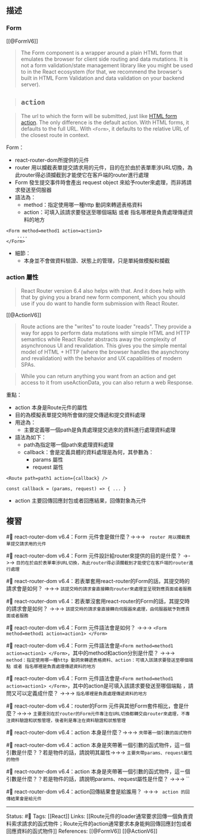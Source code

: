 ## 描述


### Form

[[@FormV6]]
> The Form component is a wrapper around a plain HTML form that emulates the browser for client side routing and data mutations. It is not a form validation/state management library like you might be used to in the React ecosystem (for that, we recommend the browser's built in HTML Form Validation and data validation on your backend server).


> ## `action`

> The url to which the form will be submitted, just like [HTML form action](https://developer.mozilla.org/en-US/docs/Web/HTML/Element/form#attr-action). The only difference is the default action. With HTML forms, it defaults to the full URL. With `<Form>`, it defaults to the relative URL of the closest route in context.

Form：
- react-router-dom所提供的元件
- router 用以攔截表單提交請求用的元件，目的在於由於表單牽涉URL切換，為此router得必須攔截到才能使它在客戶端的router進行處理
- Form 發生提交事件時會產出 request object 來給予router來處理，而非將請求發送至伺服器
- 語法為：
	- method：指定使用哪一種http 動詞來轉遞表格資料
	- action：可填入該請求要發送至哪個端點 或者 指名哪裡是負責處理傳遞資料的地方
```
<Form method=method1 action=action1>
	....
</Form>
```
- 細節：
	- 本身並不會做資料驗證、狀態上的管理，只是單純做模擬和攔截




### action 屬性


> React Router version 6.4 also helps with that. And it does help with that by giving you a brand new form component, which you should use if you do want to handle form submission with React Router.

[[@ActionV6]]
> Route actions are the "writes" to route loader "reads".  They provide a way for apps to perform data mutations with simple HTML and HTTP semantics while React Router abstracts away the complexity of asynchronous UI and revalidation. This gives you the simple mental model of HTML + HTTP (where the browser handles the asynchrony and revalidation) with the behavior and UX capabilities of modern SPAs.


> While you can return anything you want from an action and get access to it from useActionData, you can also return a web Response.

重點：
- action 本身是Route元件的屬性
- 目的為模擬表單提交時所會做的提交傳遞和提交資料處理
- 用途為：
	- 主要定義哪一個path是負責處理提交過來的資料進行處理資料處理
- 語法為如下：
	- path為指定哪一個path來處理資料處理
	- callback：會是定義具體的資料處理是為何，其參數為：
		- params 屬性
		- request 屬性
```
<Route path=path1 action={callback} />

const callback = (params, request) => { ... }
```
- action 主要回傳回應封包或者回應結果，回傳對象為元件


## 複習

#🧠 react-router-dom v6.4：Form 元件會是做什麼？->->-> ` router 用以攔截表單提交請求用的元件`
<!--SR:!2022-12-24,8,250-->

#🧠 react-router-dom v6.4：Form 元件設計給router來提供的目的是什麼？ ->->-> `目的在於由於表單牽涉URL切換，為此router得必須攔截到才能使它在客戶端的router進行處理`
<!--SR:!2022-12-26,10,250-->

#🧠 react-router-dom v6.4：若表單套用react-router的Form的話，其提交時的請求會是如何？ ->->-> `該提交時的請求會直接轉向router來處理並呈現對應頁面或者服務`
<!--SR:!2023-01-16,23,250-->

#🧠  react-router-dom v6.4：若表單沒套用react-router的Form的話，其提交時的請求會是如何？  ->->-> `該提交時的請求會直接轉向伺服器來處理，由伺服器賦予對應頁面或者服務`
<!--SR:!2023-01-09,17,250-->

#🧠 react-router-dom v6.4：Form 元件語法會是如何？ ->->-> `<Form method=method1 action=action1> </Form>`
<!--SR:!2023-01-08,17,250-->

#🧠 react-router-dom v6.4：Form 元件語法會是`<Form method=method1 action=action1> </Form>`，其中的method和action分別是什麼？ ->->-> `method：指定使用哪一種http 動詞來轉遞表格資料、action：可填入該請求要發送至哪個端點 或者 指名哪裡是負責處理傳遞資料的地方`
<!--SR:!2023-01-06,15,250-->

#🧠 react-router-dom v6.4：Form 元件語法會是`<Form method=method1 action=action1> </Form>`，其中的action是可填入該請求要發送至哪個端點 ，請問又可以定義成什麼？ ->->-> `指名哪裡是負責處理傳遞資料的地方`
<!--SR:!2022-12-26,10,250-->

#🧠 react-router-dom v6.4：router的Form 元件與其他Form套件相比，會是什麼？->->-> `主要差別在於router的Form元件專注在URL切換都轉交由router來處理，不專注資料驗證和狀態管理，後者則是專注在資料驗證和狀態管理`
<!--SR:!2022-12-26,10,250-->

#🧠  react-router-dom v6.4：action 本身是什麼？->->-> `夾帶著一個引數的函式物件`
<!--SR:!2022-12-28,10,250-->

#🧠  react-router-dom v6.4：action 本身是夾帶著一個引數的函式物件，這ㄧ個引數是什麼？？若是物件的話，請說明其屬性->->-> `主要夾帶params、request屬性的物件`
<!--SR:!2022-12-28,10,250-->

#🧠 react-router-dom v6.4：action 本身是夾帶著一個引數的函式物件，這ㄧ個引數是什麼？？若是物件的話，請說明params、request屬性是什麼？ ->->-> ``
<!--SR:!2023-01-04,12,230-->

#🧠 react-router-dom v6.4：action回傳結果會是給誰用？ ->->-> ` action 的回傳結果會是給元件`
<!--SR:!2022-12-28,10,250-->


---
Status: #🌱 
Tags:
[[React]]
Links:
[[Route元件的loader通常要求回傳一個負責資料索求請求的函式物件；Route元件的action通常要求本身能夠回傳回應封包或者回應資料的函式物件]]
References:
[[@FormV6]]
[[@ActionV6]]